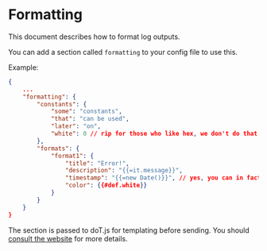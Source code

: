 # Formatting
This document describes how to format log outputs.

You can add a section called `formatting` to your config file to use this.

Example:
```json
{
    ...
    "formatting": {
        "constants": {
            "some": "constants",
            "that": "can be used",
            "later": "on",
            "white": 0 // rip for those who like hex, we don't do that here
        },
        "formats": {
            "format1": {
                "title": "Error!",
                "description": "{{=it.message}}",
                "timestamp": "{{=new Date()}}", // yes, you can in fact use JS
                "color": {{#def.white}}
            }
        }
    }
}
```

The section is passed to doT.js for templating before sending. You should [consult the website](http://olado.github.io/doT/) for more details.